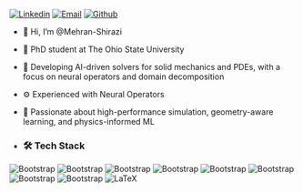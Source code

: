 [![Linkedin](https://img.shields.io/badge/-LinkedIn-blue?style=flat&logo=Linkedin&logoColor=white)](https://www.linkedin.com/in/mehran-shirazi/)
[![Email](https://img.shields.io/badge/Email-shirazi.12%40osu.edu-blue?style=flat&logo=maildotru&logoColor=white)](mailto:shirazi.12@osu.edu)
[![Github](https://img.shields.io/github/followers/hejazizo?label=Follow&style=social)](https://github.com/Mehran-Shirazi)

- 👋 Hi, I’m @Mehran-Shirazi
- 🔬 PhD student at The Ohio State University
- 🧠 Developing AI-driven solvers for solid mechanics and PDEs, with a focus on neural operators and domain decomposition
- ⚙️ Experienced with Neural Operators
- 🌱 Passionate about high-performance simulation, geometry-aware learning, and physics-informed ML

- ### 🛠 Tech Stack

![Bootstrap](https://img.shields.io/badge/-Python-05122A?style=flat-square&logo=Python&color=353535) ![Bootstrap](https://img.shields.io/badge/-PyTorch-05122A?style=flat-square&logo=PyTorch&color=353535) ![Bootstrap](https://img.shields.io/badge/-TensorFlow-05122A?style=flat-square&logo=TensorFlow&color=353535) ![Bootstrap](https://img.shields.io/badge/-Scikit%20Learn-05122A?style=flat-square&logo=Scikit-Learn&color=353535) ![Bootstrap](https://img.shields.io/badge/-Pandas-05122A?style=flat-square&logo=Pandas&color=353535) ![Bootstrap](https://img.shields.io/badge/-Numpy-05122A?style=flat-square&logo=Numpy&color=353535) ![Bootstrap](https://img.shields.io/badge/-Matplotlib-05122A?style=flat-square&logo=Matplotlib&color=353535) ![Bootstrap](https://img.shields.io/badge/-Visual%20Studio%20Code-05122A?style=flat-square&logo=Visual-Studio-Code&color=353535) ![LaTeX](https://img.shields.io/badge/-LaTeX-05122A?style=flat-square&logo=LaTeX&color=353535)

<!-- 🚀
<p align="center">
  <img src="https://github-readme-stats.vercel.app/api?username=Mehran-Shirazi&show_icons=true&count_private=true&theme=default&hide_border=true&hide=issues,contribs&include_all_commits=true">
</p>
-->

<!--
<br>
<p align="center">
<img align="center" src="https://github-readme-stats.vercel.app/api/top-langs/?username=Shreya549&layout=compact&theme=github_dark" alt="My Github Stats">
</p>
--->

<!---
Mehran-Shirazi/Mehran-Shirazi is a ✨ special ✨ repository because its `README.md` (this file) appears on your GitHub profile.
You can click the Preview link to take a look at your changes.
--->
